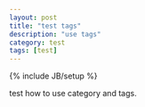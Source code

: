 ```yaml
---
layout: post
title: "test tags"
description: "use tags"
category: test
tags: [test]
---
```

{% include JB/setup %}

test how to use category and tags.



